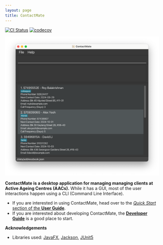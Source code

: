 ```yaml
---
layout: page
title: ContactMate
---
```


[![CI Status](https://github.com/se-edu/addressbook-level3/workflows/Java%20CI/badge.svg)](https://github.com/AY2425S1-CS2103T-F14b-3/tp/actions)
[![codecov](https://codecov.io/gh/se-edu/addressbook-level3/branch/master/graph/badge.svg)](https://codecov.io/gh/AY2425S1-CS2103T-F14b-3/tp)

![Ui](images/Ui.png)

**ContactMate is a desktop application for managing managing clients at Active Ageing Centres (AACs).** While it has a GUI, most of the user interactions happen using a CLI (Command Line Interface).

* If you are interested in using ContactMate, head over to the [_Quick Start_ section of the **User Guide**](UserGuide.html#quick-start).
* If you are interested about developing ContactMate, the [**Developer Guide**](DeveloperGuide.html) is a good place to start.


**Acknowledgements**

* Libraries used: [JavaFX](https://openjfx.io/), [Jackson](https://github.com/FasterXML/jackson), [JUnit5](https://github.com/junit-team/junit5)

